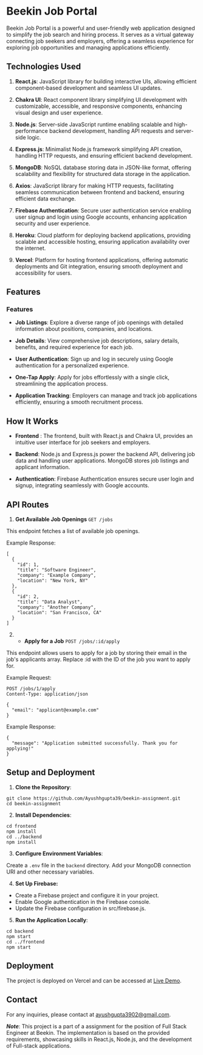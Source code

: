 # Beekin Job Portal

Beekin Job Portal is a powerful and user-friendly web application designed to simplify the job search and hiring process. It serves as a virtual gateway connecting job seekers and employers, offering a seamless experience for exploring job opportunities and managing applications efficiently.

## Technologies Used

1. **React.js**: JavaScript library for building interactive UIs, allowing efficient component-based development and seamless UI updates.

2. **Chakra UI**: React component library simplifying UI development with customizable, accessible, and responsive components, enhancing visual design and user experience.

3. **Node.js**: Server-side JavaScript runtime enabling scalable and high-performance backend development, handling API requests and server-side logic.

4. **Express.js**: Minimalist Node.js framework simplifying API creation, handling HTTP requests, and ensuring efficient backend development.

5. **MongoDB**: NoSQL database storing data in JSON-like format, offering scalability and flexibility for structured data storage in the application.

6. **Axios**: JavaScript library for making HTTP requests, facilitating seamless communication between frontend and backend, ensuring efficient data exchange.

7. **Firebase Authentication**: Secure user authentication service enabling user signup and login using Google accounts, enhancing application security and user experience.

8. **Heroku**: Cloud platform for deploying backend applications, providing scalable and accessible hosting, ensuring application availability over the internet.

9. **Vercel**: Platform for hosting frontend applications, offering automatic deployments and Git integration, ensuring smooth deployment and accessibility for users.


## Features

### Features

- **Job Listings**: Explore a diverse range of job openings with detailed information about positions, companies, and locations.

- **Job Details**: View comprehensive job descriptions, salary details, benefits, and required experience for each job.

- **User Authentication**: Sign up and log in securely using Google authentication for a personalized experience.

- **One-Tap Apply**: Apply for jobs effortlessly with a single click, streamlining the application process.

- **Application Tracking**: Employers can manage and track job applications efficiently, ensuring a smooth recruitment process.

## How It Works
- **Frontend** : The frontend, built with React.js and Chakra UI, provides an intuitive user interface for job seekers and employers.

- **Backend**: Node.js and Express.js power the backend API, delivering job data and handling user applications. MongoDB stores job listings and applicant information.

- **Authentication**: Firebase Authentication ensures secure user login and signup, integrating seamlessly with Google accounts.

## API Routes

1. **Get Available Job Openings**
`GET /jobs`

This endpoint fetches a list of available job openings.

Example Response:
```
[
  {
    "id": 1,
    "title": "Software Engineer",
    "company": "Example Company",
    "location": "New York, NY"
  },
  {
    "id": 2,
    "title": "Data Analyst",
    "company": "Another Company",
    "location": "San Francisco, CA"
  }
]
```
2. - **Apply for a Job**
`POST /jobs/:id/apply`

This endpoint allows users to apply for a job by storing their email in the job's applicants array. Replace :id with the ID of the job you want to apply for.

Example Request:
```
POST /jobs/1/apply
Content-Type: application/json

{
  "email": "applicant@example.com"
}

```
Example Response:
```
{
  "message": "Application submitted successfully. Thank you for applying!"
}

```

## Setup and Deployment

1. **Clone the Repository**:
```
git clone https://github.com/Ayushhgupta39/beekin-assignment.git
cd beekin-assignment
```

2. **Install Dependencies**:
```
cd frontend
npm install
cd ../backend
npm install

```

3. **Configure Environment Variables**:

Create a `.env` file in the `backend` directory.
Add your MongoDB connection URI and other necessary variables.

4. **Set Up Firebase:**
- Create a Firebase project and configure it in your project.
- Enable Google authentication in the Firebase console.
- Update the Firebase configuration in src/firebase.js.

5. **Run the Application Locally**:
``` 
cd backend
npm start
cd ../frontend
npm start
```

## Deployment

The project is deployed on Vercel and can be accessed at [Live Demo](https://ayush-openinapp.vercel.app/).

## Contact
For any inquiries, please contact at ayushgupta3902@gmail.com.

***Note***: This project is a part of a assignment for the position of Full Stack Engineer at Beekin. The implementation is based on the provided requirements, showcasing skills in React.js, Node.js, and the development of Full-stack applications.